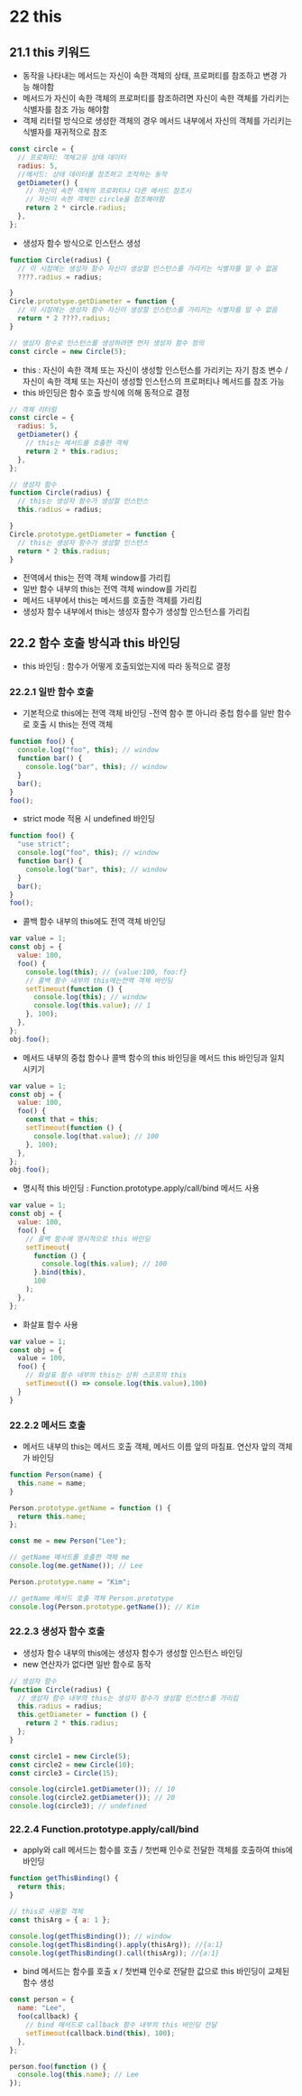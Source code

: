 # 22 this

## 21.1 this 키워드

- 동작을 나타내는 메서드는 자신이 속한 객체의 상태, 프로퍼티를 참조하고 변경 가능 해야함
- 메서드가 자신이 속한 객체의 프로퍼티를 참조하려면 자신이 속한 객체를 가리키는 식별자를 참조 가능 해야함
- 객체 리터럴 방식으로 생성한 객체의 경우 메서드 내부에서 자신의 객체를 가리키는 식별자를 재귀적으로 참조

```javascript
const circle = {
  // 프로퍼티: 객체고유 상태 데이터
  radius: 5,
  //메서드: 상태 데이터를 참조하고 조작하는 동작
  getDiameter() {
    // 자신이 속한 객체의 프로퍼티나 다른 메서드 참조시
    // 자신이 속한 객체인 circle을 참조해야함
    return 2 * circle.radius;
  },
};
```

- 생성자 함수 방식으로 인스턴스 생성

```javascript
function Circle(radius) {
  // 이 시점에는 생성자 함수 자신이 생성할 인스턴스를 가리키는 식별자를 알 수 없음
  ????.radius = radius;

}
Circle.prototype.getDiameter = function {
  // 이 시점에는 생성자 함수 자신이 생성할 인스턴스를 가리키는 식별자를 알 수 없음
  return * 2 ????.radius;
}

// 생성자 함수로 인스턴스를 생성하려면 먼저 생성자 함수 정의
const circle = new Circle(5);
```

- this : 자신이 속한 객체 또는 자신이 생성할 인스턴스를 가리키는 자기 참조 변수 / 자신이 속한 객체 또는 자신이 생성할 인스턴스의 프로퍼티나 메서드를 참조 가능
- this 바인딩은 함수 호출 방식에 의해 동적으로 결정

```javascript
// 객체 리터럴
const circle = {
  radius: 5,
  getDiameter() {
    // this는 메서드를 호출한 객체
    return 2 * this.radius;
  },
};
```

```javascript
// 생성자 함수
function Circle(radius) {
  // this는 생성자 함수가 생성할 인스턴스
  this.radius = radius;

}
Circle.prototype.getDiameter = function {
  // this는 생성자 함수가 생성할 인스턴스
  return * 2 this.radius;
}
```

- 전역에서 this는 전역 객체 window를 가리킴
- 일반 함수 내부의 this는 전역 객체 window를 가리킴
- 메서드 내부에서 this는 메서드를 호출한 객체를 가리킴
- 생성자 함수 내부에서 this는 생성자 함수가 생성할 인스턴스를 가리킴

## 22.2 함수 호출 방식과 this 바인딩

- this 바인딩 : 함수가 어떻게 호출되었는지에 따라 동적으로 결정

### 22.2.1 일반 함수 호출

- 기본적으로 this에는 전역 객체 바인딩 -전역 함수 뿐 아니라 중첩 함수를 일반 함수로 호출 시 this는 전역 객체

```javascript
function foo() {
  console.log("foo", this); // window
  function bar() {
    console.log("bar", this); // window
  }
  bar();
}
foo();
```

- strict mode 적용 시 undefined 바인딩

```javascript
function foo() {
  "use strict";
  console.log("foo", this); // window
  function bar() {
    console.log("bar", this); // window
  }
  bar();
}
foo();
```

- 콜백 함수 내부의 this에도 전역 객체 바인딩

```javascript
var value = 1;
const obj = {
  value: 100,
  foo() {
    console.log(this); // {value:100, foo:f}
    // 콜백 함수 내부의 this에는전역 객체 바인딩
    setTimeout(function () {
      console.log(this); // window
      console.log(this.value); // 1
    }, 100);
  },
};
obj.foo();
```

- 메서드 내부의 중첩 함수나 콜백 함수의 this 바인딩을 메서드 this 바인딩과 일치 시키기

```javascript
var value = 1;
const obj = {
  value: 100,
  foo() {
    const that = this;
    setTimeout(function () {
      console.log(that.value); // 100
    }, 100);
  },
};
obj.foo();
```

- 명시적 this 바인딩 : Function.prototype.apply/call/bind 메서드 사용

```javascript
var value = 1;
const obj = {
  value: 100,
  foo() {
    // 콜백 함수에 명시적으로 this 바인딩
    setTimeout(
      function () {
        console.log(this.value); // 100
      }.bind(this),
      100
    );
  },
};
```

- 화살표 함수 사용

```javascript
var value = 1;
const obj = {
  value = 100,
  foo() {
    // 화살표 함수 내부의 this는 상위 스코프의 this
    setTimeout(() => console.log(this.value),100)
  }
}
```

### 22.2.2 메서드 호출

- 메서드 내부의 this는 메서드 호출 객체, 메서드 이름 앞의 마침표. 연산자 앞의 객체가 바인딩

```javascript
function Person(name) {
  this.name = name;
}

Person.prototype.getName = function () {
  return this.name;
};

const me = new Person("Lee");

// getName 메서드를 호출한 객체 me
console.log(me.getName()); // Lee

Person.prototype.name = "Kim";

// getName 메서드 호출 객체 Person.prototype
console.log(Person.prototype.getName()); // Kim
```

### 22.2.3 생성자 함수 호출

- 생성자 함수 내부의 this에는 생성자 함수가 생성할 인스턴스 바인딩
- new 연산자가 없다면 일반 함수로 동작

```javascript
// 생성자 함수
function Circle(radius) {
  // 생성자 함수 내부의 this는 생성자 함수가 생성할 인스턴스를 가리킴
  this.radius = radius;
  this.getDiameter = function () {
    return 2 * this.radius;
  };
}

const circle1 = new Circle(5);
const circle2 = new Circle(10);
const circle3 = Circle(15);

console.log(circle1.getDiameter()); // 10
console.log(circle2.getDiameter()); // 20
console.log(circle3); // undefined
```

### 22.2.4 Function.prototype.apply/call/bind

- apply와 call 메서드는 함수를 호출 / 첫번째 인수로 전달한 객체를 호출하여 this에 바인딩

```javascript
function getThisBinding() {
  return this;
}

// this로 사용할 객체
const thisArg = { a: 1 };

console.log(getThisBinding()); // window
console.log(getThisBinding().apply(thisArg)); //{a:1}
console.log(getThisBinding().call(thisArg)); //{a:1}
```

- bind 메서드는 함수를 호출 x / 첫번쨰 인수로 전달한 값으로 this 바인딩이 교체된 함수 생성

```javascript
const person = {
  name: "Lee",
  foo(callback) {
    // bind 메서드로 callback 함수 내부의 this 바인딩 전달
    setTimeout(callback.bind(this), 100);
  },
};

person.foo(function () {
  console.log(this.name); // Lee
});
```

